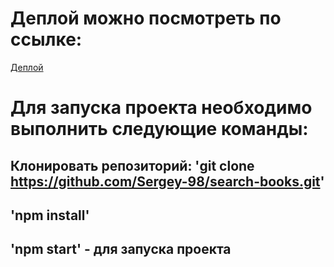 # Деплой можно посмотреть по ссылке: 
[Деплой](yatsenko-search-books.netlify.app)

# Для запуска проекта необходимо выполнить следующие команды:
## Клонировать репозиторий: 'git clone https://github.com/Sergey-98/search-books.git'
## 'npm install'
## 'npm start' - для запуска проекта
